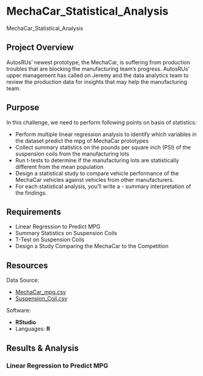 # MechaCar_Statistical_Analysis
MechaCar_Statistical_Analysis

## Project Overview
AutosRUs’ newest prototype, the MechaCar, is suffering from production troubles that are blocking the manufacturing team’s progress. AutosRUs’ upper management has called on Jeremy and the data analytics team to review the production data for insights that may help the manufacturing team.

## Purpose

In this challenge, we need to perform following points on basis of statistics: 

- Perform multiple linear regression analysis to identify which variables in the dataset predict the mpg of MechaCar prototypes
- Collect summary statistics on the pounds per square inch (PSI) of the suspension coils from the manufacturing lots
- Run t-tests to determine if the manufacturing lots are statistically different from the mean population
- Design a statistical study to compare vehicle performance of the MechaCar vehicles against vehicles from other manufacturers. 
- For each statistical analysis, you’ll write a - summary interpretation of the findings.


## Requirements

- Linear Regression to Predict MPG
- Summary Statistics on Suspension Coils
- T-Test on Suspension Coils
- Design a Study Comparing the MechaCar to the Competition


## Resources
Data Source: 
-	[MechaCar_mpg.csv](Data/MechaCar_mpg.csv)
-	[Suspension_Coil.csv](Data/Suspension_Coil.csv)

Software: 
- **RStudio**
- Languages: **R**

## Results & Analysis
### Linear Regression to Predict MPG 
